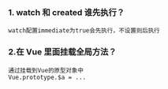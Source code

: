 ### 1. watch 和 created 谁先执行？
```
watch配置immediate为true会先执行，不设置则后执行
```
### 2.在 Vue 里面挂载全局方法？
```
通过挂载到Vue的原型对象中
Vue.prototype.$a = ...

```